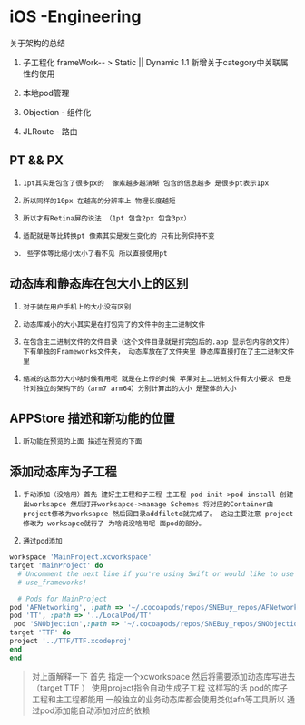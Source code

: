 # iOS -Engineering
关于架构的总结

1. 子工程化 frameWork-- > Static || Dynamic
1.1 新增关于category中关联属性的使用

2. 本地pod管理
3. Objection - 组件化
4. JLRoute - 路由

## PT && PX
1.     1pt其实是包含了很多px的  像素越多越清晰 包含的信息越多 是很多pt表示1px
2.     所以同样的10px 在越高的分辨率上 物理长度越短
3.     所以才有Retina屏的说法 （1pt 包含2px 包含3px）
4.     适配就是等比转换pt 像素其实是发生变化的 只有比例保持不变
5.      些字体等比缩小太小了看不见 所以直接使用pt

## 动态库和静态库在包大小上的区别
1.     对于装在用户手机上的大小没有区别
2.     动态库减小的大小其实是在打包完了的文件中的主二进制文件
3.     在包含主二进制文件的文件目录（这个文件目录就是打完包后的.app 显示包内容的文件）下有单独的Frameworks文件夹， 动态库放在了文件夹里 静态库直接打在了主二进制文件里
4.     缩减的这部分大小啥时候有用呢 就是在上传的时候 苹果对主二进制文件有大小要求 但是针对独立的架构下的（arm7 arm64）分别计算出的大小 是整体的大小

## APPStore 描述和新功能的位置
1.     新功能在预览的上面 描述在预览的下面

## 添加动态库为子工程
1.     手动添加（没啥用）首先 建好主工程和子工程 主工程 pod init->pod install 创建出worksapce 然后打开worksapce->manage Schemes 将对应的Container由project修改为worksapce 然后回目录addfileto就完成了。 这边主要注意 project修改为 worksapce就行了 为啥说没啥用呢 面pod的部分。

2.     通过pod添加 
```ruby
workspace 'MainProject.xcworkspace'
target 'MainProject' do
  # Uncomment the next line if you're using Swift or would like to use dynamic frameworks
  # use_frameworks!

  # Pods for MainProject
pod 'AFNetworking', :path => '~/.cocoapods/repos/SNEBuy_repos/AFNetworking/2.5.5'
pod 'TT', :path => '../LocalPod/TT'
 pod 'SNObjection',:path => '~/.cocoapods/repos/SNEBuy_repos/SNObjection/1.0.1'
target 'TTF' do
project '../TTF/TTF.xcodeproj'
end
end

```
> 对上面解释一下 首先 指定一个xcworkspace 然后将需要添加动态库写进去（target TTF ） 使用project指令自动生成子工程 
这样写的话 pod的库子工程和主工程都能用 
一般独立的业务动态库都会使用类似afn等工具所以 通过pod添加能自动添加对应的依赖
